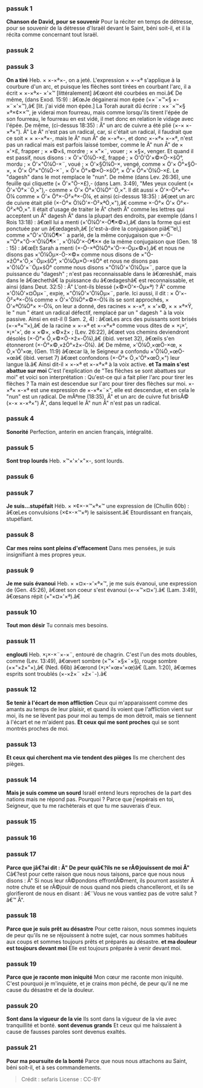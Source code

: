 
### passuk 1
<b>Chanson de David, pour se souvenir</b> Pour la réciter en temps de détresse, pour se souvenir de la détresse d'Israël devant le Saint, béni soit-il, et il la récita comme concernant tout Israël.

### passuk 2

### passuk 3
<b>On a tiré</b> Heb. × ×-×ª×-, on a jeté. L'expression × ×-×ª s'applique à la courbure d'un arc, et puisque les flèches sont tirées en courbant l'arc, il a écrit × ×-×ª×- ×'×™ [littéralement] â€œont été courbées en moi.â€ De même, (dans Exod. 15:9) : â€œJe dégainerai mon épée (××¨×™×§ ×-×¨×'×™),â€ [lit. j'ai vidé mon épée.] La Torah aurait dû écrire : ××¨×™×§ ×ª×¢××™, je viderai mon fourreau, mais comme lorsqu'ils tirent l'épée de son fourreau, le fourreau en est vidé, il met donc en relation le vidage avec l'épée. De même, (ci-dessus 18:35) : Â" un arc de cuivre a été plié (×-× ×-×ª×"). Â" Le Â" n'est pas un radical, car, si c'était un radical, il faudrait que ce soit × × ×-×ª×-, mais le Â" nun Â" de ×-×ª×-, et donc ×-×ª× ×-×ª, n'est pas un radical mais est parfois laissé tomber, comme le Â" nun Â" de × ×'×£, frapper ; × ×©×š, mordre ; × ×"×¨, vouer ; × ×§×, venger. Et quand il est passif, nous disons : × Ö'×'Ö¼Ö-×£, frappé ; × Ö'Ö'Ö'×©×Ö-×šÖ°, mordu ; × Ö'×"Ö¼Ö-×¨, voué ; × Ö'×§Ö¼Ö-×, vengé, comme × Ö'× Ö°×§Ö-×, × Ö'× Ö°×"Ö¼Ö-×¨, × Ö'× Ö°×©×Ö-×šÖ°, × Ö'× Ö°×'Ö¼Ö-×£. Le "dagesh" dans le mot remplace le "nun". De même (dans Lev. 26:36), une feuille qui cliquette (× Ö'×"Ö-×£),- (dans Lam. 3:49), "Mes yeux coulent (× Ö'×'Ö°×¨Ö¸×"),- comme × Ö'× Ö°×'Ö¼Ö°¨Ö¸×". Il dit aussi × Ö'×-Ö²×ª×-Ö¼ comme × Ö'× Ö°×-Ö²×ª×-Ö¼, et ainsi (ci-dessus 18:35) : â€œet un arc de cuivre était plié (×-Ö°× Ö¼Ö'×-Ö²×ªÖ¸×"),â€ comme ×-Ö°× Ö'× Ö°×-Ö²×ªÖ¸×". Il était d'usage de traiter le Â" cheth Â" comme les lettres qui acceptent un Â" dagesh Â" dans la plupart des endroits, par exemple (dans I Rois 13:18) : â€œIl lui a menti (×'Ö¼Ö'×-Ö¶×©×),â€ dans la forme qui est ponctuée par un â€œdagesh,â€ [c'est-à-dire la conjugaison piâ€™el,] comme ×"Ö'×'Ö¼Ö¶×¨ a parlé, de la même conjugaison que ×-Ö-×™Ö°×"Ö-×'Ö¼Ö¶×¨, ×'Ö¼Ö'×-Ö¶×× de la même conjugaison que (Gen. 18 : 15) : â€œEt Sarah a menti (×-Ö-×ªÖ¼Ö°×'Ö-×-Öµ×©×),â€ et nous ne disons pas ×'Ö¼Öµ×-Ö-×©× comme nous disons de ×"Ö-×žÖ°×'Ö¸×¨Öµ×šÖ°, ×'Ö¼Öµ×Ö-×šÖ° et nous ne disons pas ×'Ö¼Ö'×¨Öµ×šÖ° comme nous disons ×"Ö¼Ö'×'Ö¼Öµ×¨, parce que la puissance du "dagesh" ; n'est pas reconnaissable dans le â€œreshâ€, mais dans le â€œchethâ€ la puissance du â€œdageshâ€ est reconnaissable, et ainsi (dans Deut. 32:5) : Â" L'ont-ils blessé (×©×Ö'×-Öµ×ª) ? Â" comme ×'Ö¼Ö'×¤Öµ×¨, expie, ×"Ö¼Ö'×'Ö¼Öµ×¨, parle. Ici aussi, il dit : × Ö'×-Ö²×ª×-Ö¼ comme × Ö'×'Ö¼Ö°×©×-Ö¼ ils se sont approchés, × Ö'×ªÖ¼Ö°× ×-Ö¼, on leur a donné, des racines × ×-×ª, × ×'×©, × × ×ª×Ÿ, le " nun " étant un radical défectif, remplacé par un " dagesh " à la voix passive. Ainsi en est-il (I Sam. 2, 4) : â€œLes arcs des puissants sont brisés (×-×ª×™×),â€ de la racine × ×-×ª et ×-×ª×ª comme vous dites de × ×¡×', ×¡×'×', de × ×©×, ×©×ž× ; (Lev. 26:22), â€œet vos chemins deviendront désolés (×-Ö°× Ö¸×©×Ö-×ž×-Ö¼),â€ (ibid. verset 32), â€œils s'en étonneront (×-Ö°×©¸×žÖ°×ž×-Ö¼). â€ De même, ×'Ö¼Ö¸×œÖ-×œ, × Ö¸×'Ö¹×œ, (Gen. 11:9) â€œcar là, le Seigneur a confondu ×'Ö¼Ö¸×œÖ-×œâ€ (ibid. verset 7) â€œet confondons (×-Ö°× Ö¸×'Ö°×œÖ¸×") leur langue là.â€ Ainsi dit-il × ×-×ª et ×-×ª×ª à la voix active.
<b>et Ta main s'est abattue sur moi</b> C'est l'explication de "Tes flèches se sont abattues sur moi" et voici son interprétation : Qu'est-ce qui a fait plier l'arc pour tirer les flèches ? Ta main est descendue sur l'arc pour tirer des flèches sur moi. ×-×ª× ×-×ª est une expression de ×-×ª×¨×", elle est descendue, et en cela le "nun" est un radical. De mÃªme (18:35), Â" et un arc de cuivre fut brisÃ© (×-× ×-×ª×") Â", dans lequel le Â" nun Â" n'est pas un radical.

### passuk 4
<b>Sonorité</b> Perfection, anterin en ancien français, intégralité.

### passuk 5
<b>Sont trop lourds</b> Heb. ×™×'×'×"×-, sont lourds.

### passuk 6

### passuk 7
<b>Je suis...stupéfait</b> Héb. × ×¢×-×™×ª×™ une expression de (Chullin 60b) : â€œLes convulsions (×¢×-×™×ª) le saisissent.â€ Etourdissant en français, stupéfiant.

### passuk 8
<b>Car mes reins sont pleins d'effacement</b> Dans mes pensées, je suis insignifiant à mes propres yeux.

### passuk 9
<b>Je me suis évanoui</b> Heb. × ×¤×-×'×ª×™, je me suis évanoui, une expression de (Gen. 45:26), â€œet son coeur s'est évanoui (×-×™×¤×').â€ (Lam. 3:49), â€œsans répit (×"×¤×'×ª).â€

### passuk 10
<b>Tout mon désir</b> Tu connais mes besoins.

### passuk 11
<b>englouti</b> Heb. ×¡×-×¨×-×¨, entouré de chagrin. C'est l'un des mots doubles, comme (Lev. 13:49), â€œvert sombre (×™×¨×§×¨×§), rouge sombre (××"×ž×"×),â€ (Ned. 66b) â€œrond (×¡×'×œ×'×œ)â€ (Lam. 1:20), â€œmes esprits sont troublés (×-×ž×¨ ×ž×¨-).â€

### passuk 12
<b>Se tenir à l'écart de mon affliction</b> Ceux qui m'apparaissent comme des amants au temps de leur plaisir, et quand ils voient que l'affliction vient sur moi, ils ne se lèvent pas pour moi au temps de mon détroit, mais se tiennent à l'écart et ne m'aident pas.
<b>Et ceux qui me sont proches</b> qui se sont montrés proches de moi.

### passuk 13
<b>Et ceux qui cherchent ma vie tendent des pièges</b> Ils me cherchent des pièges.

### passuk 14
<b>Mais je suis comme un sourd</b> Israël entend leurs reproches de la part des nations mais ne répond pas. Pourquoi ? Parce que j'espérais en toi, Seigneur, que tu me rachèterais et que tu me sauverais d'eux.

### passuk 15

### passuk 16

### passuk 17
<b>Parce que jâ€?ai dit : Â" De peur quâ€?ils ne se rÃ©jouissent de moi Â"</b> Câ€?est pour cette raison que nous nous taisons, parce que nous nous disons : Â" Si nous leur rÃ©pondons effrontÃ©ment, ils pourront assister Ã notre chute et se rÃ©jouir de nous quand nos pieds chancelleront, et ils se glorifieront de nous en disant : â€˜Vous ne vous vantiez pas de votre salut ? â€™ Â".

### passuk 18
<b>Parce que je suis prêt au désastre</b> Pour cette raison, nous sommes inquiets de peur qu'ils ne se réjouissent à notre sujet, car nous sommes habitués aux coups et sommes toujours prêts et préparés au désastre.
<b>et ma douleur est toujours devant moi</b> Elle est toujours préparée à venir devant moi.

### passuk 19
<b>Parce que je raconte mon iniquité</b> Mon cœur me raconte mon iniquité. C'est pourquoi je m'inquiète, et je crains mon péché, de peur qu'il ne me cause du désastre et de la douleur.

### passuk 20
<b>Sont dans la vigueur de la vie</b> Ils sont dans la vigueur de la vie avec tranquillité et bonté.
<b>sont devenus grands</b> Et ceux qui me haïssaient à cause de fausses paroles sont devenus exaltés.

### passuk 21
<b>Pour ma poursuite de la bonté</b> Parce que nous nous attachons au Saint, béni soit-il, et à ses commandements.

>Crédit : sefaris
>License : CC-BY